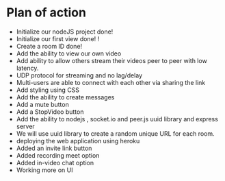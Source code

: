 # Plan of action

- Initialize our nodeJS project done!
- Initialize our first view done! !
- Create a room ID  done!
- Add the ability to view our own video
- Add ability to allow others stream their videos peer to peer with low latency.
- UDP protocol for streaming and no lag/delay
- Multi-users are able to connect with each other via sharing the link
- Add styling using CSS
- Add the ability to create messages
- Add a mute button
- Add a StopVideo button
- Add the ability to nodejs , socket.io and peer.js uuid library and express server
- We will use uuid library to create a random unique URL for each room.
- deploying the web application using heroku
- Added an invite link button
- Added recording meet option
- Added in-video chat option
- Working more on UI
